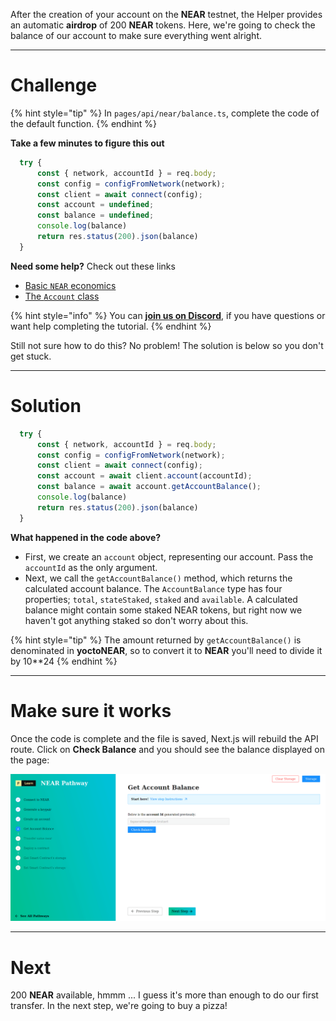 After the creation of your account on the **NEAR** testnet, the Helper provides an automatic **airdrop** of 200 **NEAR** tokens. Here, we're going to check the balance of our account to make sure everything went alright.

------------------------

# Challenge

{% hint style="tip" %}
In `pages/api/near/balance.ts`, complete the code of the default function.
{% endhint %}

**Take a few minutes to figure this out**

```typescript
  try {
      const { network, accountId } = req.body;
      const config = configFromNetwork(network);       
      const client = await connect(config);
      const account = undefined;
      const balance = undefined;
      console.log(balance)
      return res.status(200).json(balance)
  }
```

**Need some help?** Check out these links
* [Basic `NEAR` economics](https://docs.near.org/docs/concepts/gas)
* [The `Account` class](https://near.github.io/near-api-js/classes/account.account-1.html)

{% hint style="info" %}
You can [**join us on Discord**](https://discord.gg/fszyM7K), if you have questions or want help completing the tutorial.
{% endhint %}

Still not sure how to do this? No problem! The solution is below so you don't get stuck.

------------------------

# Solution

```typescript
  try {
      const { network, accountId } = req.body;
      const config = configFromNetwork(network);       
      const client = await connect(config);
      const account = await client.account(accountId);
      const balance = await account.getAccountBalance();
      console.log(balance)
      return res.status(200).json(balance)
  }
```

**What happened in the code above?**
* First, we create an `account` object, representing our account. Pass the `accountId` as the only argument.
* Next, we call the `getAccountBalance()` method, which returns the calculated account balance. The `AccountBalance` type has four properties; `total`, `stateStaked`, `staked` and `available`. A calculated balance might contain some staked NEAR tokens, but right now we haven't got anything staked so don't worry about this.

{% hint style="tip" %}
The amount returned by `getAccountBalance()` is denominated in **yoctoNEAR**, so to convert it to **NEAR** you'll need to divide it by 10**24 
{% endhint %}


------------------------

# Make sure it works

Once the code is complete and the file is saved, Next.js will rebuild the API route. Click on **Check Balance** and you should see the balance displayed on the page:

![](../../../.gitbook/assets/pathways/near/near-balance.gif)

-----------------------------

# Next

200 **NEAR** available, hmmm ... I guess it's more than enough to do our first transfer. In the next step, we're going to buy a pizza!
